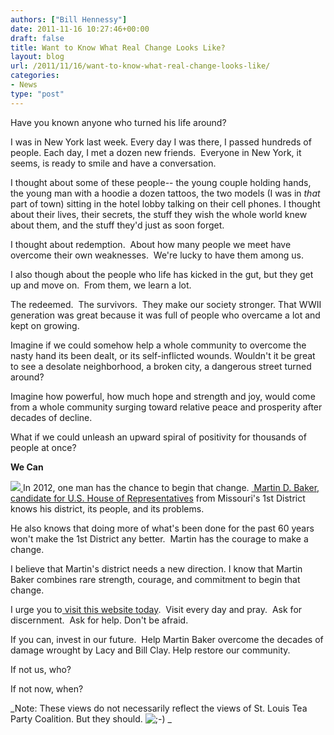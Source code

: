 ```yaml
---
authors: ["Bill Hennessy"]
date: 2011-11-16 10:27:46+00:00
draft: false
title: Want to Know What Real Change Looks Like?
layout: blog
url: /2011/11/16/want-to-know-what-real-change-looks-like/
categories:
- News
type: "post"
---
```


Have you known anyone who turned his life around?

I was in New York last week. Every day I was there, I passed hundreds of people. Each day, I met a dozen new friends.  Everyone in New York, it seems, is ready to smile and have a conversation.

I thought about some of these people-- the young couple holding hands, the young man with a hoodie a dozen tattoos, the two models (I was in _that_ part of town) sitting in the hotel lobby talking on their cell phones. I thought about their lives, their secrets, the stuff they wish the whole world knew about them, and the stuff they'd just as soon forget.

I thought about redemption.  About how many people we meet have overcome their own weaknesses.  We're lucky to have them among us.

I also though about the people who life has kicked in the gut, but they get up and move on.  From them, we learn a lot.

The redeemed.  The survivors.  They make our society stronger. That WWII generation was great because it was full of people who overcame a lot and kept on growing.

Imagine if we could somehow help a whole community to overcome the nasty hand its been dealt, or its self-inflicted wounds. Wouldn't it be great to see a desolate neighborhood, a broken city, a dangerous street turned around?

Imagine how powerful, how much hope and strength and joy, would come from a whole community surging toward relative peace and prosperity after decades of decline.

What if we could unleash an upward spiral of positivity for thousands of people at once?

**We Can**

[![](https://19015-hennessysview.hennessysview.com/wp-content/uploads/2011/11/24376361_8nsh-201x300.jpg)
](https://19015-hennessysview.hennessysview.com/wp-content/uploads/2011/11/24376361_8nsh.jpg)In 2012, one man has the chance to begin that change. [ Martin D. Baker, candidate for U.S. House of Representatives](https://martinbakerforcongress.com/) from Missouri's 1st District knows his district, its people, and its problems.

He also knows that doing more of what's been done for the past 60 years won't make the 1st District any better.  Martin has the courage to make a change.

I believe that Martin's district needs a new direction. I know that Martin Baker combines rare strength, courage, and commitment to begin that change.

I urge you to[ visit this website today](https://martinbakerforcongress.com/).  Visit every day and pray.  Ask for discernment.  Ask for help. Don't be afraid.

If you can, invest in our future.  Help Martin Baker overcome the decades of damage wrought by Lacy and Bill Clay. Help restore our community.



If not us, who?

If not now, when?

_Note: These views do not necessarily reflect the views of St. Louis Tea Party Coalition. But they should. ![;-)](../wp-includes/images/smilies/icon_wink.gif)
_
